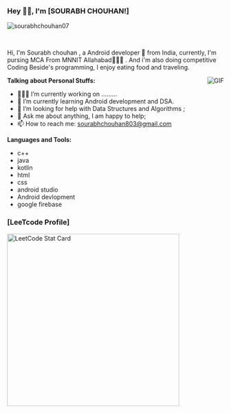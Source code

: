 

### Hey 👋🏽, I'm [SOURABH CHOUHAN!]
<p align="left"> <img src="https://komarev.com/ghpvc/?username=sourabhchouhan07&label=Profile%20views&color=0e75b6&style=flat" alt="sourabhchouhan07" /> </p>



<br />

Hi, I'm Sourabh chouhan , a Android developer 🚀 from India, currently, I'm pursing MCA From MNNIT Allahabad🙍🏽‍♂️ . And i'm also doing competitive Coding Beside's programming, I enjoy eating food and traveling.

  <img align="right" alt="GIF" src="https://media.giphy.com/media/836HiJc7pgzy8iNXCn/giphy.gif" />
  
**Talking about Personal Stuffs:**

- 👨🏽‍💻 I’m currently working on .........
- 🌱 I’m currently learning Android development and DSA.
- 🤔 I’m looking for help with Data Structures and Algorithms ;
- 💬 Ask me about anything, I am happy to help;
- 📫 How to reach me: sourabhchouhan803@gmail.com


**Languages and Tools:**
- c++
- java
- kotlin
- html
- css
- android studio
- Android devlopment
- google firebase



### [LeeTcode Profile]


<a href="https://leetcode.com/100_rabh_/">
  <img alt="LeetCode Stat Card" src="https://apu5rh8gxk.execute-api.us-east-1.amazonaws.com/default/leetcode-stats?username=sourabhchouhan801" width="400"/>
</a>



  
  


